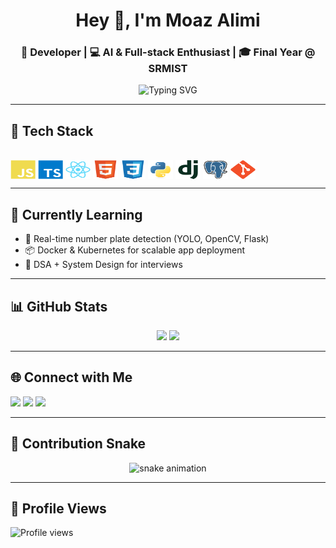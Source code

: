 <h1 align="center">Hey 👋, I'm Moaz Alimi</h1>
<h3 align="center">🚀 Developer | 💻 AI & Full-stack Enthusiast | 🎓 Final Year @ SRMIST</h3>

<p align="center">
  <img src="https://readme-typing-svg.demolab.com?font=Fira+Code&weight=500&size=22&pause=1000&color=F7F7F7&center=true&vCenter=true&width=435&lines=Crafting+code+with+impact.;Building+real-time+AI+apps.;Passionate+about+open+source." alt="Typing SVG" />
</p>

---

## 🚀 Tech Stack
<div style="display: inline_block"><br>
  <img align="center" alt="JavaScript" height="30" width="40" src="https://raw.githubusercontent.com/devicons/devicon/master/icons/javascript/javascript-plain.svg">
  <img align="center" alt="TypeScript" height="30" width="40" src="https://raw.githubusercontent.com/devicons/devicon/master/icons/typescript/typescript-plain.svg">
  <img align="center" alt="React" height="30" width="40" src="https://raw.githubusercontent.com/devicons/devicon/master/icons/react/react-original.svg">
  <img align="center" alt="HTML" height="30" width="40" src="https://raw.githubusercontent.com/devicons/devicon/master/icons/html5/html5-original.svg">
  <img align="center" alt="CSS" height="30" width="40" src="https://raw.githubusercontent.com/devicons/devicon/master/icons/css3/css3-original.svg">
  <img align="center" alt="Python" height="30" width="40" src="https://raw.githubusercontent.com/devicons/devicon/master/icons/python/python-original.svg">
  <img align="center" alt="Django" height="30" width="40" src="https://raw.githubusercontent.com/devicons/devicon/master/icons/django/django-plain.svg">
  <img align="center" alt="PostgreSQL" height="30" width="40" src="https://raw.githubusercontent.com/devicons/devicon/master/icons/postgresql/postgresql-original.svg">
  <img align="center" alt="Git" height="30" width="40" src="https://raw.githubusercontent.com/devicons/devicon/master/icons/git/git-original.svg">
</div>

---

## 🧠 Currently Learning
- 🎯 Real-time number plate detection (YOLO, OpenCV, Flask)
- 📦 Docker & Kubernetes for scalable app deployment
- 🧩 DSA + System Design for interviews

---

## 📊 GitHub Stats
<p align="center">
  <img src="https://github-readme-stats.vercel.app/api?username=moazalimi&show_icons=true&theme=radical" height="165"/>
  <img src="https://github-readme-stats.vercel.app/api/top-langs/?username=moazalimi&layout=compact&theme=radical" height="165"/>
</p>

---

## 🌐 Connect with Me
<p>
  <a href="mailto:ma7778@srmist.edu.in"><img src="https://img.shields.io/badge/Email-D14836?style=for-the-badge&logo=gmail&logoColor=white"></a>
  <a href="https://linkedin.com/in/your-linkedin-profile"><img src="https://img.shields.io/badge/LinkedIn-0A66C2?style=for-the-badge&logo=linkedin&logoColor=white"/></a>
  <a href="https://your-portfolio-site.com"><img src="https://img.shields.io/badge/Portfolio-121212?style=for-the-badge&logo=vercel&logoColor=white"/></a>
</p>

---

## 🐍 Contribution Snake
<p align="center">
  <img src="https://github.com/moazalimi/moazalimi/blob/output/github-contribution-grid-snake.svg" alt="snake animation"/>
</p>

---

## 👀 Profile Views
<p align="left">
  <img src="https://komarev.com/ghpvc/?username=moazalimi&style=flat-square&color=blue" alt="Profile views" />
</p>
